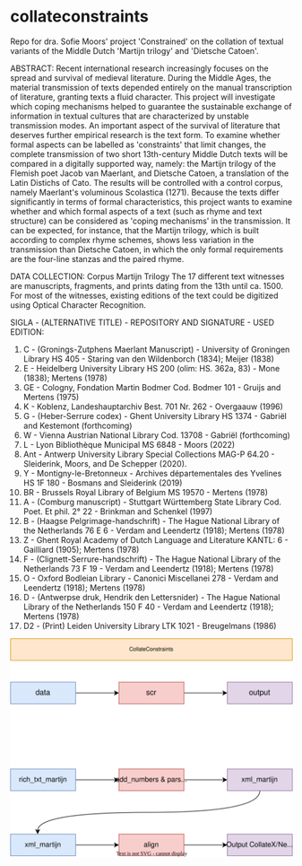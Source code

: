 # collateconstraints
Repo for dra. Sofie Moors' project 'Constrained' on the collation of textual variants of the Middle Dutch 'Martijn trilogy' and 'Dietsche Catoen'. 

ABSTRACT: Recent international research increasingly focuses on the spread and survival of medieval literature. During the Middle Ages, the material transmission of texts depended entirely on the manual transcription of literature, granting texts a fluid character. This project will investigate which coping mechanisms helped to guarantee the sustainable exchange of information in textual cultures that are characterized by unstable transmission modes. An important aspect of the survival of literature that deserves further empirical research is the text form. To examine whether formal aspects can be labelled as 'constraints' that limit changes, the complete transmission of two short 13th-century Middle Dutch texts will be compared in a digitally supported way, namely: the Martijn trilogy of the Flemish poet Jacob van Maerlant, and Dietsche Catoen, a translation of the Latin Distichs of Cato. The results will be controlled with a control corpus, namely Maerlant's voluminous Scolastica (1271). Because the texts differ significantly in terms of formal characteristics, this project wants to examine whether and which formal aspects of a text (such as rhyme and text structure) can be considered as 'coping mechanisms' in the transmission. It can be expected, for instance, that the Martijn trilogy, which is built according to complex rhyme schemes, shows less variation in the transmission than Dietsche Catoen, in which the only formal requirements are the four-line stanzas and the paired rhyme.

DATA COLLECTION: Corpus Martijn Trilogy
The 17 different text witnesses are manuscripts, fragments, and prints dating from the 13th until ca. 1500. For most of the witnesses, existing editions of the text could be digitized using Optical Character Recognition.

SIGLA - (ALTERNATIVE TITLE)	- REPOSITORY AND SIGNATURE	- USED EDITION:
1.	C - (Gronings-Zutphens Maerlant Manuscript) -	University of Groningen Library HS 405 - Staring van den Wildenborch (1834); Meijer (1838)
2.	E	- Heidelberg University Library HS 200 (olim: HS. 362a, 83) - Mone (1838); Mertens (1978)
3.	GE	- Cologny, Fondation Martin Bodmer Cod. Bodmer 101	- Gruijs and Mertens (1975)
4.	K	- Koblenz, Landeshauptarchiv Best. 701 Nr. 262 - Overgaauw (1996)
5.	G - (Heber-Serrure codex) - Ghent University Library HS 1374 - Gabriël and Kestemont (forthcoming)
6.	W - Vienna Austrian National Library Cod. 13708 -	Gabriël (forthcoming) 
7.	L -	Lyon Bibliothèque Municipal MS 6848	- Moors (2022)
8.	Ant -	Antwerp University Library Special Collections MAG-P 64.20	- Sleiderink, Moors, and De Schepper (2020).
9.	Y	- Montigny-le-Bretonneux - Archives départementales des Yvelines HS 1F 180 -	Bosmans and Sleiderink (2019) 
10.	BR -	Brussels Royal Library of Belgium MS 19570	- Mertens (1978)
11.	A - (Comburg manuscript)	- Stuttgart Württemberg State Library Cod. Poet. Et phil. 2° 22	- Brinkman and Schenkel (1997)
12.	B - (Haagse Pelgrimage-handschrift)	- The Hague National Library of the Netherlands 76 E 6 - Verdam and Leendertz (1918); Mertens (1978)
13.	Z	- Ghent Royal Academy of Dutch Language and Literature KANTL: 6	- Gailliard (1905); Mertens (1978) 
14.	F - (Clignett-Serrure-handschrift) - The Hague National Library of the Netherlands 73 F 19 - Verdam and Leendertz (1918); Mertens (1978)
15.	O	- Oxford Bodleian Library - Canonici Miscellanei 278 - Verdam and Leendertz (1918); Mertens (1978)
16.	D - (Antwerpse druk, Hendrik den Lettersnider) - The Hague National Library of the Netherlands 150 F 40 - Verdam and Leendertz (1918); Mertens (1978)
17.	D2 - (Print)	Leiden University Library LTK 1021 	- Breugelmans (1986)

![flowchart](https://github.com/SofieMoors/collateconstraints/blob/main/flowchart.drawio.svg)
